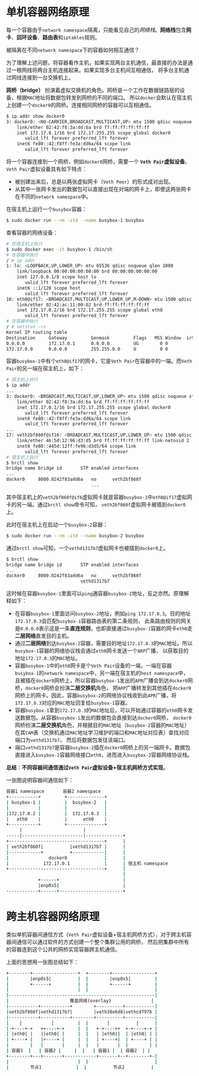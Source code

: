 # 单机容器网络原理
每一个容器由于`network namespace`隔离，只能看见自己的*网络栈*。**网络栈**包含**网卡**、**回环设备**、**路由表**和`iptables`规则。

被隔离在不同`network namespace`下的容器如何相互通信？

为了理解上述问题，将容器看作主机，如果实现两台主机通信，最直接的办法是通过一根网线将两台主机连接起来。如果实现多台主机间互相通信，
将多台主机通过网线连接到一台交换机上。

**网桥（bridge）** 扮演着虚拟交换机的角色。网桥是一个工作在数据链路层的设备，根据`MAC`地址将数据包转发到网桥的不同的端口。
所以`docker`会默认在宿主机上创建一个`docker0`的网桥。连接相同网桥的容器可以互相通信。
```bash
$ ip addr show docker0
3: docker0: <NO-CARRIER,BROADCAST,MULTICAST,UP> mtu 1500 qdisc noqueue state DOWN group default
    link/ether 02:42:f8:3a:dd:6a brd ff:ff:ff:ff:ff:ff
    inet 172.17.0.1/16 brd 172.17.255.255 scope global docker0
       valid_lft forever preferred_lft forever
    inet6 fe80::42:f8ff:fe3a:dd6a/64 scope link
       valid_lft forever preferred_lft forever
```
将一个容器连接到一个网桥，例如`docker0`网桥，需要一个 **`Veth Pair`虚拟设备**。`Veth Pair`虚拟设备具有如下特点：
+ 被创建出来后，总是以两张虚拟网卡（`Veth Peer`）的形式成对出现。
+ 从其中一张网卡发出的数据包可以直接出现在对端的网卡上，即使这两张网卡在不同的`network namespace`中。

在宿主机上运行一个`busybox`容器：
```bash
$ sudo docker run --rm -itd --name busybox-1 busybox
```
查看容器的网络设备：
```bash
# 在宿主机上执行
$ sudo docker exec -it busybox-1 /bin/sh
# 在容器中执行
/ # ip addr
1: lo: <LOOPBACK,UP,LOWER_UP> mtu 65536 qdisc noqueue qlen 1000
    link/loopback 00:00:00:00:00:00 brd 00:00:00:00:00:00
    inet 127.0.0.1/8 scope host lo
       valid_lft forever preferred_lft forever
    inet6 ::1/128 scope host
       valid_lft forever preferred_lft forever
16: eth0@if17: <BROADCAST,MULTICAST,UP,LOWER_UP,M-DOWN> mtu 1500 qdisc noqueue
    link/ether 02:42:ac:11:00:02 brd ff:ff:ff:ff:ff:ff
    inet 172.17.0.2/16 brd 172.17.255.255 scope global eth0
       valid_lft forever preferred_lft forever
# 在容器中执行
/ # netstat -rn
Kernel IP routing table
Destination     Gateway         Genmask         Flags   MSS Window  irtt Iface
0.0.0.0         172.17.0.1      0.0.0.0         UG        0 0          0 eth0
172.17.0.0      0.0.0.0         255.255.0.0     U         0 0          0 eth0
```
容器`busybox-1`中有个`eth0@if17`的网卡，它是`Veth Pair`在容器中的一端。而`Veth Pair`的另一端在宿主机上，如下：
```bash
# 宿主机上执行
$ ip addr
...
3: docker0: <BROADCAST,MULTICAST,UP,LOWER_UP> mtu 1500 qdisc noqueue state UP group default
    link/ether 02:42:f8:3a:dd:6a brd ff:ff:ff:ff:ff:ff
    inet 172.17.0.1/16 brd 172.17.255.255 scope global docker0
       valid_lft forever preferred_lft forever
    inet6 fe80::42:f8ff:fe3a:dd6a/64 scope link
       valid_lft forever preferred_lft forever
...
17: veth2bf860f@if16: <BROADCAST,MULTICAST,UP,LOWER_UP> mtu 1500 qdisc noqueue master docker0 state UP group default
    link/ether 46:5d:12:96:d3:d5 brd ff:ff:ff:ff:ff:ff link-netnsid 2
    inet6 fe80::445d:12ff:fe96:d3d5/64 scope link
       valid_lft forever preferred_lft forever
# 宿主机上执行
$ brctl show
bridge name	bridge id		STP enabled	interfaces
...
docker0		8000.0242f83add6a	no		veth2bf860f
							    ...
```
其中宿主机上的`veth2bf860f@if6`虚拟网卡就是容器`busybox-1`中`eth0@if17`虚拟网卡的另一端。通过`brctl show`命令可知，
`veth2bf860f`虚拟网卡被插到`docker0`上。

此时在宿主机上在启动一个`busybox-2`容器：
```bash
$ sudo docker run --rm -itd --name busybox-2 busybox
```
通过`brctl show`可知，一个`vethd1317b7`虚拟网卡也被插到`docker0`上。
```bash
$ brctl show
bridge name	bridge id		STP enabled	interfaces
...
docker0		8000.0242f83add6a	no		veth2bf860f
							vethd1317b7
```
这时候在容器`busybox-1`里面可以`ping`通容器`busybox-2`地址，反之亦然。原理解释如下：
+ 在容器`busybox-1`里面访问`busybox-2`地址，例如`ping 172.17.0.3`。目的地址`172.17.0.3`会匹配`busybox-1`容器路由表的第二条规则，
此条路由规则的网关是`0.0.0.0`表示这是一条**直连规则**，也即直接通过`busybox-1`容器的网卡`eth0`走**二层网络**直发目的主机。
+ 通过**二层网络**到达`busybox-2`容器，需要目的地址`172.17.0.3`的`MAC`地址。所以`busybox-1`容器的网络协议栈会通过`eth0`网卡发送一个`ARP`广播，
以获取目的地址`172.17.0.3`的`MAC`地址。
+ 容器`busybox-1`中的`eth0`网卡是个`Veth Pair`设备的一端，一端在容器`busybox-1`的`network namespace`中，另一端在宿主机的`host namespace`中，
且被插在`docker0`网桥上，所以容器`busybox-1`发出的`APR`广播会到达`docker0`网桥，`docker0`网桥会扮演**二层交换机**角色，
把`ARP`广播转发到其他插在`docker0`网桥上的网卡。因此，容器`busybox-2`的网络协议栈收到此`APR`广播，将`172.17.0.3`对应的`MAC`地址回复给`busybox-1`容器。
+ 容器`busybox-1`拿到`172.17.0.3`的`MAC`地址后，可以开始通过容器的`eth0`网卡发送数据包。从容器`busybox-1`发出的数据包会直接到达`docker0`网桥，
`docker0`网桥扮演**二层交换机**角色，并根据目的`MAC`地址（`busybox-2`容器的`MAC`地址）在其`CAM`表（交换机通过`MAC`地址学习维护的端口和`MAC`地址对应表）查找对应端口为`vethd1317b7`，
然后将数据包发往该端口。
+ 端口`vethd1317b7`是容器`busybox-2`插在`docker0`网桥上的另一端网卡。数据包直接进入`busybox-2`容器网络接口`eth0`，进而进入`busybox-2`容器网络协议栈。

**总结**：**不同容器间通信通过`Veth Pair`虚拟设备+宿主机网桥方式实现**。

一张图说明容器间通信如下：
```bash
容器1 namespace       容器2 namespace
+-----------+         +--------------+
| busybox-1 |         |  busybox-2   |
|           |         |              |
|172.17.0.2 |         |  172.17.0.3  |
|   eth0    |         |      eth0    |
+-----------+         +--------------+
     |                       |
-----|-----------------------|--------------+  
+------------------------------------+      |
| veth2bf860f|          |vethd1317b7 |      |
|------------+          +------------|      |
|               docker0              |      |
|             172.17.0.1             |      | 宿主机 namespace
+------------------------------------+      | 
                                            |
            +------+                        | 
            |enp0s5|                        |
------------+------+------------------------+
```


# 跨主机容器网络原理
类似单机容器间通信方式（`Veth Pair`虚拟设备+宿主机网桥方式），对于跨主机容器间通信可以通过软件的方式创建一个整个集群公用的网桥，
然后把集群中所有的容器连到这个公共的网桥实现容器跨主机通信。

上面的思想用一张图总结如下：
```bash
+--------+-----------------+  +--------+----------------+
|        |enp0s5|          |  |        |enp0s5|         |
|        +------+          |  |        +------+         |
|                          |  |                         |
|-------------------------------------------------------|
|                       覆盖网络(overlay)               |
|-----------+-----------+        +----------+-----------|
|veth2bf860f|vethd1317b7|        |veth38e6d8|vethcd797b |
|-----------+-----------+--------+----------+-----------|
|    |           |         |  |       |          |      |
|-+----+-+   ++----+-+     |  |   +-+----++  +-+----+-+ |
| |eth0| |   ||eth0| |     |  |   | |eth0||  | |eth0| | |
| +----+ |   |+----+ |     |  |   | +----+|  | +----+ | |
|        |   |       |     |  |   |       |  |        | |
| 容器1  |   | 容器2 |     |  |   | 容器1 |  | 容器2  | |
+--------+---+-------+------------+-------+--+--------+-|
|                          |  |                         |
|        节点1             |  |          节点2          |
```
